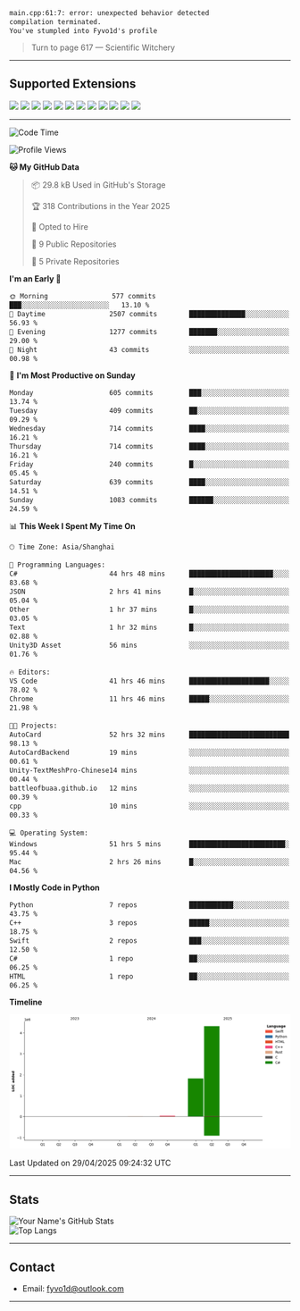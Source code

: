 ```
main.cpp:61:7: error: unexpected behavior detected
compilation terminated.
You've stumpled into Fyvo1d's profile
```

> Turn to page 617 — Scientific Witchery

---

## Supported Extensions

<p align="left">
  <img src="https://cdn.jsdelivr.net/gh/devicons/devicon/icons/cplusplus/cplusplus-original.svg" height="40" />
  <img src="https://cdn.jsdelivr.net/gh/devicons/devicon/icons/csharp/csharp-original.svg" height="40" />
  <img src="https://cdn.jsdelivr.net/gh/devicons/devicon/icons/python/python-original.svg" height="40" />
  <img src="https://cdn.jsdelivr.net/gh/devicons/devicon/icons/swift/swift-original.svg" height="40" />
  <img src="https://cdn.jsdelivr.net/gh/devicons/devicon/icons/git/git-original.svg" height="40" />
  <img src="https://cdn.jsdelivr.net/gh/devicons/devicon/icons/vscode/vscode-original.svg" height="40" />
  <img src="https://www.vulkan.org/user/themes/vulkan/images/logo/vulkan-logo.svg" height="40" />
  <img src="https://cdn.jsdelivr.net/gh/devicons/devicon/icons/opengl/opengl-original.svg" height="40" />
  <img src="https://cdn.jsdelivr.net/gh/devicons/devicon/icons/pytorch/pytorch-original.svg" height="40" />
  <img src="https://cdn.jsdelivr.net/gh/devicons/devicon/icons/unity/unity-original.svg" height="40" />
  <img src="https://cdn.jsdelivr.net/gh/devicons/devicon/icons/unrealengine/unrealengine-original.svg" height="40" />
  <img src="https://cdn.jsdelivr.net/gh/devicons/devicon/icons/cmake/cmake-original.svg" height="40" />
</p>


---

<!--START_SECTION:waka-->
![Code Time](http://img.shields.io/badge/Code%20Time-100%20hrs%2028%20mins-blue)

![Profile Views](http://img.shields.io/badge/Profile%20Views-11-blue)

**🐱 My GitHub Data** 

> 📦 29.8 kB Used in GitHub's Storage 
 > 
> 🏆 318 Contributions in the Year 2025
 > 
> 💼 Opted to Hire
 > 
> 📜 9 Public Repositories 
 > 
> 🔑 5 Private Repositories 
 > 
**I'm an Early 🐤** 

```text
🌞 Morning                577 commits         ███░░░░░░░░░░░░░░░░░░░░░░   13.10 % 
🌆 Daytime                2507 commits        ██████████████░░░░░░░░░░░   56.93 % 
🌃 Evening                1277 commits        ███████░░░░░░░░░░░░░░░░░░   29.00 % 
🌙 Night                  43 commits          ░░░░░░░░░░░░░░░░░░░░░░░░░   00.98 % 
```
📅 **I'm Most Productive on Sunday** 

```text
Monday                   605 commits         ███░░░░░░░░░░░░░░░░░░░░░░   13.74 % 
Tuesday                  409 commits         ██░░░░░░░░░░░░░░░░░░░░░░░   09.29 % 
Wednesday                714 commits         ████░░░░░░░░░░░░░░░░░░░░░   16.21 % 
Thursday                 714 commits         ████░░░░░░░░░░░░░░░░░░░░░   16.21 % 
Friday                   240 commits         █░░░░░░░░░░░░░░░░░░░░░░░░   05.45 % 
Saturday                 639 commits         ████░░░░░░░░░░░░░░░░░░░░░   14.51 % 
Sunday                   1083 commits        ██████░░░░░░░░░░░░░░░░░░░   24.59 % 
```


📊 **This Week I Spent My Time On** 

```text
🕑︎ Time Zone: Asia/Shanghai

💬 Programming Languages: 
C#                       44 hrs 48 mins      █████████████████████░░░░   83.68 % 
JSON                     2 hrs 41 mins       █░░░░░░░░░░░░░░░░░░░░░░░░   05.04 % 
Other                    1 hr 37 mins        █░░░░░░░░░░░░░░░░░░░░░░░░   03.05 % 
Text                     1 hr 32 mins        █░░░░░░░░░░░░░░░░░░░░░░░░   02.88 % 
Unity3D Asset            56 mins             ░░░░░░░░░░░░░░░░░░░░░░░░░   01.76 % 

🔥 Editors: 
VS Code                  41 hrs 46 mins      ████████████████████░░░░░   78.02 % 
Chrome                   11 hrs 46 mins      █████░░░░░░░░░░░░░░░░░░░░   21.98 % 

🐱‍💻 Projects: 
AutoCard                 52 hrs 32 mins      █████████████████████████   98.13 % 
AutoCardBackend          19 mins             ░░░░░░░░░░░░░░░░░░░░░░░░░   00.61 % 
Unity-TextMeshPro-Chinese14 mins             ░░░░░░░░░░░░░░░░░░░░░░░░░   00.44 % 
battleofbuaa.github.io   12 mins             ░░░░░░░░░░░░░░░░░░░░░░░░░   00.39 % 
cpp                      10 mins             ░░░░░░░░░░░░░░░░░░░░░░░░░   00.33 % 

💻 Operating System: 
Windows                  51 hrs 5 mins       ████████████████████████░   95.44 % 
Mac                      2 hrs 26 mins       █░░░░░░░░░░░░░░░░░░░░░░░░   04.56 % 
```

**I Mostly Code in Python** 

```text
Python                   7 repos             ███████████░░░░░░░░░░░░░░   43.75 % 
C++                      3 repos             █████░░░░░░░░░░░░░░░░░░░░   18.75 % 
Swift                    2 repos             ███░░░░░░░░░░░░░░░░░░░░░░   12.50 % 
C#                       1 repo              ██░░░░░░░░░░░░░░░░░░░░░░░   06.25 % 
HTML                     1 repo              ██░░░░░░░░░░░░░░░░░░░░░░░   06.25 % 
```



**Timeline**

![Lines of Code chart](https://raw.githubusercontent.com/FyVoid/FyVoid/main/assets/bar_graph.png)


 Last Updated on 29/04/2025 09:24:32 UTC
<!--END_SECTION:waka-->

---

## Stats

![Your Name's GitHub Stats](https://github-readme-stats.vercel.app/api?username=fyvoid&show_icons=true&theme=tokyonight)  
![Top Langs](https://github-readme-stats.vercel.app/api/top-langs/?username=fyvoid&layout=compact&theme=tokyonight)

---

## Contact

- Email: [fyvo1d@outlook.com](fyvo1d@outlook.com)  

---

